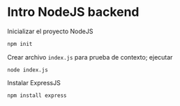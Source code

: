 # Intro NodeJS backend

Inicializar el proyecto NodeJS

```sh
npm init
```

Crear archivo `index.js` para prueba de contexto; ejecutar

```
node index.js
```

Instalar ExpressJS

```sh
npm install express
```
